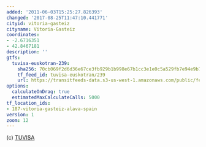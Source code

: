 ```yaml
---
added: '2011-06-03T15:25:27.826393'
changed: '2017-08-25T11:47:10.441771'
cityid: vitoria-gasteiz
cityname: Vitoria-Gasteiz
coordinates:
- -2.6716351
- 42.8467181
description: ''
gtfs:
  tuvisa-euskotran-239:
    sha256: 70cb069f2d6d36e67ce3fb929b1b998e67b1cc3e1e0c5a529fb7e94e9b77b179
    tf_feed_id: tuvisa-euskotran/239
    url: https://transitfeeds-data.s3-us-west-1.amazonaws.com/public/feeds/tuvisa-euskotran/239/20170712/gtfs.zip
options:
  calculateOnDrag: true
  estimatedMaxCalculateCalls: 5000
tf_location_ids:
- 187-vitoria-gasteiz-alava-spain
version: 1
zoom: 12
---
```


(c) [TUVISA](http://www.vitoria-gasteiz.org/we001/was/we001Action.do?idioma=es&aplicacion=wb021&tabla=contenido&uid=75d35ab4_118eeb0d730__7fe5)
